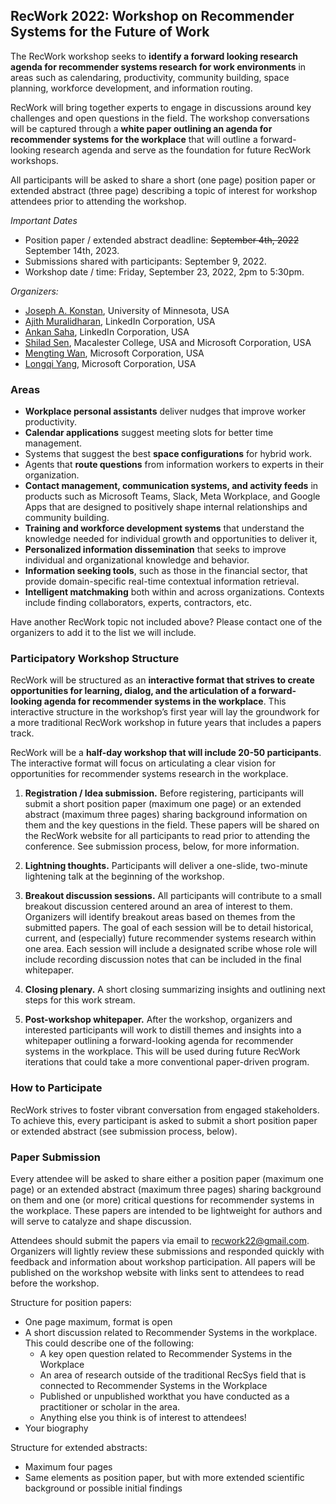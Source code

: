 ## RecWork 2022: Workshop on Recommender Systems for the Future of Work 

The RecWork workshop seeks to **identify a forward looking research agenda for recommender systems research for work environments** in areas such as calendaring, productivity, community building, space planning, workforce development, and information routing.  

RecWork will bring together experts to engage in discussions around key challenges and open questions in the field. The workshop conversations will be captured through a **white paper outlining an agenda for recommender systems for the workplace** that will outline a forward-looking research agenda and serve as the foundation for future RecWork workshops.

All participants will be asked to share a short (one page) position paper or extended abstract (three page) describing a topic of interest for workshop attendees prior to attending the workshop. 

*Important Dates*
- Position paper / extended abstract deadline: ~~September 4th, 2022~~ September 14th, 2023.
- Submissions shared with participants: September 9, 2022.
- Workshop date / time: Friday, September 23, 2022, 2pm to 5:30pm. 

*Organizers:*
* [Joseph A. Konstan](https://konstan.umn.edu/), University of Minnesota, USA
* [Ajith Muralidharan](https://www.linkedin.com/in/ajithmuralidharan/), LinkedIn Corporation, USA
* [Ankan Saha](https://www.linkedin.com/in/ankans/), LinkedIn Corporation, USA
* [Shilad Sen](https://www.linkedin.com/in/shilad/), Macalester College, USA and Microsoft Corporation, USA
* [Mengting Wan](https://mengtingwan.github.io/), Microsoft Corporation, USA
* [Longqi Yang](https://ylongqi.com/), Microsoft Corporation, USA


### Areas

* **Workplace personal assistants** deliver nudges that improve worker productivity.
* **Calendar applications** suggest meeting slots for better time management.
* Systems that suggest the best **space configurations** for hybrid work.
* Agents that **route questions** from information workers to experts in their organization.
* **Contact management, communication systems, and activity feeds** in products such as Microsoft Teams, Slack,
Meta Workplace, and Google Apps that are designed to positively shape internal relationships and community
building.
* **Training and workforce development systems** that understand the knowledge needed for individual growth and
opportunities to deliver it,
* **Personalized information dissemination** that seeks to improve individual and organizational knowledge and behavior.
* **Information seeking tools**, such as those in the financial sector, that provide domain-specific real-time contextual
information retrieval.
* **Intelligent matchmaking** both within and across organizations. Contexts include finding collaborators, experts, contractors, etc.

Have another RecWork topic not included above? Please contact one of the organizers to add it to the list we will include.

### Participatory Workshop Structure

RecWork will be structured as an **interactive format that strives to create opportunities for learning, dialog, and the
articulation of a forward-looking agenda for recommender systems in the workplace**.
This interactive structure in the workshop’s first year will lay the groundwork for a more traditional RecWork
workshop in future years that includes a papers track.

RecWork will be a **half-day workshop that will include 20-50 participants**. The interactive format will focus on 
articulating a clear vision for opportunities for recommender systems research in the workplace. 

1) **Registration / Idea submission.** Before registering, participants will submit a short position paper (maximum one page) or an extended abstract (maximum three pages) sharing background information on them and the key questions in the field. These papers will be shared on the RecWork website for all participants to read prior to attending the conference. See submission process, below, for more information.

2) **Lightning thoughts.** Participants will deliver a one-slide, two-minute lightening talk at the beginning of the workshop.

3) **Breakout discussion sessions.**  All participants will contribute to a small breakout discussion centered around an area of interest to them. Organizers will identify breakout areas based on themes from the submitted papers. The goal of each session will be to detail historical, current, and (especially) future recommender systems research within one area. Each session will include a designated scribe whose role will include recording discussion notes that can be included in the final whitepaper.

4) **Closing plenary.** A short closing summarizing insights and outlining next steps for this work stream.

5) **Post-workshop whitepaper.** After the workshop, organizers and interested participants will work to distill themes and insights into a whitepaper outlining a forward-looking agenda for recommender systems in the workplace. This will be used during future RecWork iterations that could take a more conventional paper-driven program.  


### How to Participate

RecWork strives to foster vibrant conversation from engaged stakeholders. To achieve this, every participant is asked to submit a short position paper or extended abstract (see submission process, below).

### Paper Submission

Every attendee will be asked to share either a position paper (maximum one page) or an extended abstract (maximum three pages) sharing background on them and one (or more) critical questions for recommender systems in the workplace. These papers are intended to be lightweight for authors and will serve to catalyze and shape discussion. 

Attendees should submit the papers via email to recwork22@gmail.com. Organizers will lightly review these submissions and responded quickly with feedback and information about workshop participation. All papers will be published on the workshop website with links sent to attendees to read before the workshop.

Structure for position papers:
* One page maximum, format is open 
* A short discussion related to Recommender Systems in the workplace. This could describe one of the following:
  * A key open question related to Recommender Systems in the Workplace
  * An area of research outside of the traditional RecSys field that is connected to Recommender Systems in the Workplace
  * Published or unpublished workthat you have conducted as a practitioner or scholar in the area.
  * Anything else you think is of interest to attendees!
* Your biography

Structure for extended abstracts:
* Maximum four pages
* Same elements as position paper, but with more extended scientific background or possible initial findings  

